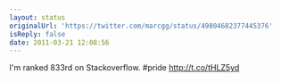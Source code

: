 ```yaml
---
layout: status
originalUrl: 'https://twitter.com/marcgg/status/49804682377445376'
isReply: false
date: 2011-03-21 12:08:56
---
```


I'm ranked 833rd on Stackoverflow. #pride http://t.co/tHLZ5yd

